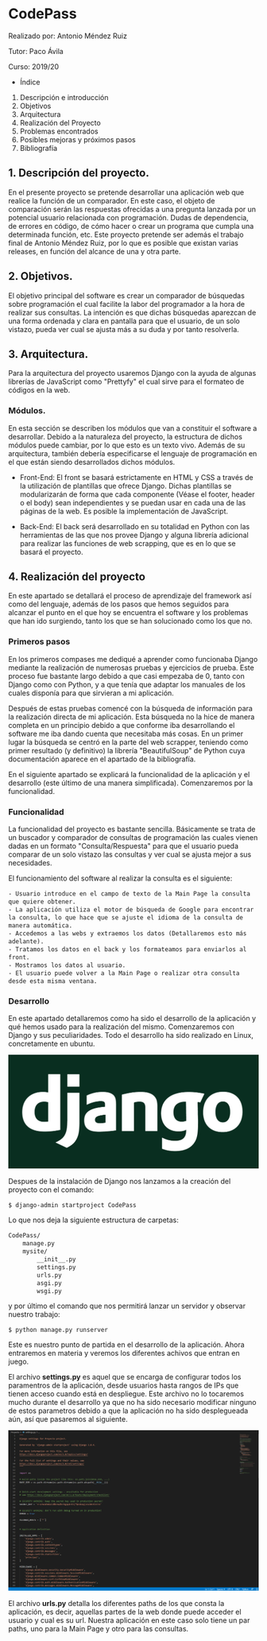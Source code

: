 # CodePass

Realizado por: Antonio Méndez Ruiz

Tutor: Paco Ávila

Curso: 2019/20



- Índice

1. Descripción e introducción
2. Objetivos
3. Arquitectura
4. Realización del Proyecto
5. Problemas encontrados
6. Posibles mejoras y próximos pasos
7. Bibliografía



## 1. Descripción del proyecto.

En el presente proyecto se pretende desarrollar una aplicación web que realice la función de un comparador. En este caso, el objeto de comparación serán las respuestas ofrecidas a una pregunta lanzada por un potencial usuario relacionada con programación. Dudas de dependencia, de errores en código, de cómo hacer o crear un programa que cumpla una determinada función, etc. Este proyecto pretende ser además el trabajo final de Antonio Méndez Ruiz, por lo que es posible que existan varias releases, en función del alcance de una y otra parte.

## 2. Objetivos.

El objetivo principal del software es crear un comparador de búsquedas sobre programación el cual facilite la labor del programador a la hora de realizar sus consultas. La intención es que dichas búsquedas aparezcan de una forma ordenada y clara en pantalla para que el usuario, de un solo vistazo, pueda ver cual se ajusta más a su duda y por tanto resolverla.

## 3. Arquitectura.

Para la arquitectura del proyecto usaremos Django con la ayuda de algunas librerías de JavaScript como "Prettyfy" el cual sirve para el formateo de códigos en la web.

### Módulos.

En esta sección se describen los módulos que van a constituir el software a desarrollar. Debido a la naturaleza del proyecto, la estructura de dichos módulos puede cambiar, por lo que esto es un texto vivo. Además de su arquitectura, también debería especificarse el lenguaje de programación en el que están siendo desarrollados dichos módulos.

- Front-End: El front se basará estrictamente en HTML y CSS a través de la utilización de plantillas que ofrece Django. Dichas plantillas se modularizarán de forma que cada componente (Véase el footer, header o el body) sean independientes y se puedan usar en cada una de las páginas de la web. Es posible la implementación de JavaScript.

  

- Back-End: El back será desarrollado en su totalidad en Python con las herramientas de las que nos provee Django y alguna librería adicional para realizar las funciones de web scrapping, que es en lo que se basará el proyecto.

  

## 4. Realización del proyecto

En este apartado se detallará el proceso de aprendizaje del framework así como del lenguaje, además de los pasos que hemos seguidos para alcanzar el punto en el que hoy se encuentra el software y los problemas que han ido surgiendo, tanto los que se han solucionado como los que no.



### Primeros pasos

En los primeros compases me dediqué a aprender como funcionaba Django mediante la realización de numerosas pruebas y ejercicios de prueba. Este proceso fue bastante largo debido a que casi empezaba de 0, tanto con Django como con Python, y a que tenía que adaptar los manuales de los cuales disponía para que sirvieran a mi aplicación.

Después de estas pruebas comencé con la búsqueda de información para la realización directa de mi aplicación. Esta búsqueda no la hice de manera completa en un principio debido a que conforme iba desarrollando el software me iba dando cuenta que necesitaba más cosas. En un primer lugar la búsqueda se centró en la parte del web scrapper, teniendo como primer resultado (y definitivo) la librería "BeautifulSoup" de Python cuya documentación aparece en el apartado de la bibliografía.

En el siguiente apartado se explicará la funcionalidad de la aplicación y el desarrollo (este último de una manera simplificada). Comenzaremos por la funcionalidad.

### Funcionalidad 

La funcionalidad del proyecto es bastante sencilla. Básicamente se trata de un buscador y comparador de consultas de programación las cuales vienen dadas en un formato "Consulta/Respuesta" para que el usuario pueda comparar de un solo vistazo las consultas y ver cual se ajusta mejor a sus necesidades.

El funcionamiento del software al realizar la consulta es el siguiente:

	- Usuario introduce en el campo de texto de la Main Page la consulta que quiere obtener.
	- La aplicación utiliza el motor de búsqueda de Google para encontrar la consulta, lo que hace que se ajuste el idioma de la consulta de manera automática.
	- Accedemos a las webs y extraemos los datos (Detallaremos esto más adelante).
	- Tratamos los datos en el back y los formateamos para enviarlos al front.
	- Mostramos los datos al usuario.
	- El usuario puede volver a la Main Page o realizar otra consulta desde esta misma ventana.

### Desarrollo

En este apartado detallaremos como ha sido el desarrollo de la aplicación y qué hemos usado para la realización del mismo. Comenzaremos con Django y sus peculiaridades. Todo el desarrollo ha sido realizado en Linux, concretamente en ubuntu.

![Django_logo](https://github.com/AntonioMendezRuiz/Proyecto_DAW/blob/master/img/Django_logo.png)

Despues de la instalación de Django nos lanzamos a la creación del proyecto con el comando:

```
$ django-admin startproject CodePass
```

Lo que nos deja la siguiente estructura de carpetas:

```
CodePass/
    manage.py
    mysite/
        __init__.py
        settings.py
        urls.py
        asgi.py
        wsgi.py
```

y por último el comando que nos permitirá lanzar un servidor y observar nuestro trabajo:

```
$ python manage.py runserver
```

Este es nuestro punto de partida  en el desarrollo de la aplicación. Ahora entraremos en materia y veremos los diferentes achivos que entran en juego.

El archivo **settings.py** es aquel que se encarga de configurar todos los paramentros de la aplicación, desde usuarios hasta rangos de IPs que tienen acceso cuando está en despliegue. Este archivo no lo tocaremos mucho durante el desarrollo ya que no ha sido necesario modificar ninguno de estos parametros debido a que la aplicación no ha sido desplegueada aún, así que pasaremos al siguiente.

![settings](https://github.com/AntonioMendezRuiz/Proyecto_DAW/blob/master/img/settings.png)

El archivo **urls.py** detalla los diferentes paths de los que consta la aplicación, es decir, aquellas partes de la web donde puede acceder el usuario y cual es su url. Nuestra aplicación en este caso solo tiene un par paths, uno para la Main Page y otro para las consultas.

